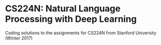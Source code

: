 # CS224N: Natural Language Processing with Deep Learning
Coding solutions to the assignments for CS224N from Stanford University (Winter 2017)
